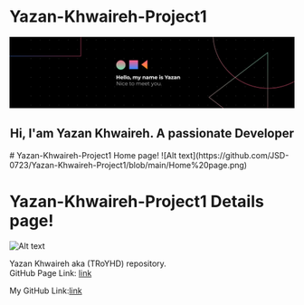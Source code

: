 # Yazan-Khwaireh-Project1
![Yazan Banner](https://github.com/TRoYHD/TRoYHD/blob/main/yazan%20background.jpg)

<h2 align="center"> 
  Hi, I'am Yazan Khwaireh. A passionate Developer
</h2> 
# Yazan-Khwaireh-Project1 Home page!
![Alt text](https://github.com/JSD-0723/Yazan-Khwaireh-Project1/blob/main/Home%20page.png)


# Yazan-Khwaireh-Project1 Details page!


![Alt text](https://github.com/JSD-0723/Yazan-Khwaireh-Project1/blob/main/Details%20page.png)



Yazan Khwaireh aka (TRoYHD) repository.  
GitHub Page Link: [link](https://jsd-0723.github.io/Yazan-Khwaireh-Project1/HTML/
)

My GitHub Link:[link](https://github.com/TRoYHD)

